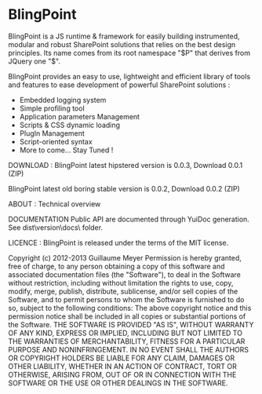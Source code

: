 BlingPoint
==========

BlingPoint is a JS runtime &amp; framework for easily building instrumented, modular and robust SharePoint solutions that relies on the best design principles.
Its name comes from its root namespace "$P" that derives from JQuery one "$".

BlingPoint provides an easy to use, lightweight and efficient library of tools and features to ease development of powerful SharePoint solutions :
- Embedded logging system
- Simple profiling tool
- Application parameters Management
- Scripts & CSS dynamic loading
- PlugIn Management
- Script-oriented syntax
- More to come... Stay Tuned !

DOWNLOAD :
BlingPoint latest hipstered version is 0.0.3,
Download 0.0.1 (ZIP)

BlingPoint latest old boring stable version is 0.0.2,
Download 0.0.2 (ZIP)

ABOUT :
Technical overview

DOCUMENTATION
Public API are documented through YuiDoc generation.
See dist\version\docs\ folder.

LICENCE :
BlingPoint is released under the terms of the MIT license.

Copyright (c) 2012-2013 Guillaume Meyer
Permission is hereby granted, free of charge, to any person obtaining a
copy of this software and associated documentation files (the "Software"),
to deal in the Software without restriction, including without limitation
the rights to use, copy, modify, merge, publish, distribute, sublicense,
and/or sell copies of the Software, and to permit persons to whom the
Software is furnished to do so, subject to the following conditions:
The above copyright notice and this permission notice shall be included
in all copies or substantial portions of the Software.
THE SOFTWARE IS PROVIDED "AS IS", WITHOUT WARRANTY OF ANY KIND, EXPRESS
OR IMPLIED, INCLUDING BUT NOT LIMITED TO THE WARRANTIES OF MERCHANTABILITY,
FITNESS FOR A PARTICULAR PURPOSE AND NONINFRINGEMENT. IN NO EVENT SHALL
THE AUTHORS OR COPYRIGHT HOLDERS BE LIABLE FOR ANY CLAIM, DAMAGES OR OTHER
LIABILITY, WHETHER IN AN ACTION OF CONTRACT, TORT OR OTHERWISE, ARISING
FROM, OUT OF OR IN CONNECTION WITH THE SOFTWARE OR THE USE OR OTHER
DEALINGS IN THE SOFTWARE.